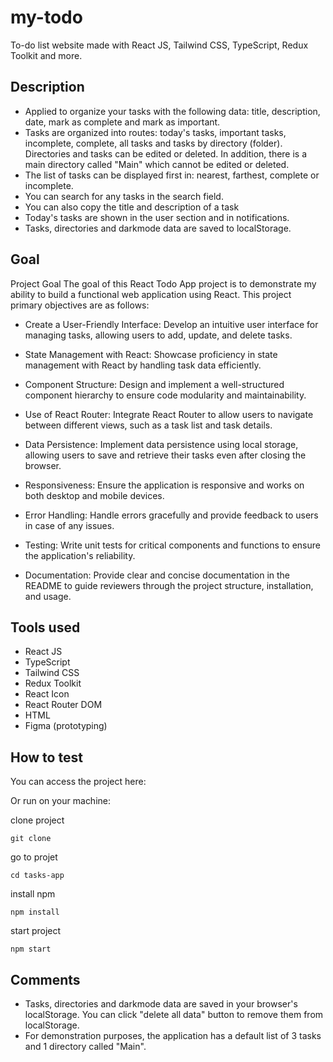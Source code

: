 # my-todo
To-do list website made with React JS, Tailwind CSS, TypeScript, Redux Toolkit and more.

## Description

- Applied to organize your tasks with the following data: title, description, date, mark as complete and mark as important.
- Tasks are organized into routes: today's tasks, important tasks, incomplete, complete, all tasks and tasks by directory (folder). Directories and tasks can be edited or deleted. In addition, there is a main directory called "Main" which cannot be edited or deleted.
- The list of tasks can be displayed first in: nearest, farthest, complete or incomplete.
- You can search for any tasks in the search field.
- You can also copy the title and description of a task
- Today's tasks are shown in the user section and in notifications.
- Tasks, directories and darkmode data are saved to localStorage.

## Goal

Project Goal
The goal of this React Todo App project is to demonstrate my ability to build a functional web application using React. This project primary objectives are as follows:

- Create a User-Friendly Interface: Develop an intuitive user interface for managing tasks, allowing users to add, update, and delete tasks.

- State Management with React: Showcase proficiency in state management with React by handling task data efficiently.

- Component Structure: Design and implement a well-structured component hierarchy to ensure code modularity and maintainability.

- Use of React Router: Integrate React Router to allow users to navigate between different views, such as a task list and task details.

- Data Persistence: Implement data persistence using local storage, allowing users to save and retrieve their tasks even after closing the browser.

- Responsiveness: Ensure the application is responsive and works on both desktop and mobile devices.

- Error Handling: Handle errors gracefully and provide feedback to users in case of any issues.

- Testing: Write unit tests for critical components and functions to ensure the application's reliability.

- Documentation: Provide clear and concise documentation in the README to guide reviewers through the project structure, installation, and usage.

## Tools used

- React JS
- TypeScript
- Tailwind CSS
- Redux Toolkit
- React Icon
- React Router DOM
- HTML
- Figma (prototyping)

## How to test

You can access the project here: 

Or run on your machine:

clone project
```
git clone 
```
go to projet
```
cd tasks-app
```
install npm
```
npm install
```
start project
```
npm start
```

## Comments

- Tasks, directories and darkmode data are saved in your browser's localStorage. You can click "delete all data" button to remove them from localStorage.
- For demonstration purposes, the application has a default list of 3 tasks and 1 directory called "Main".

